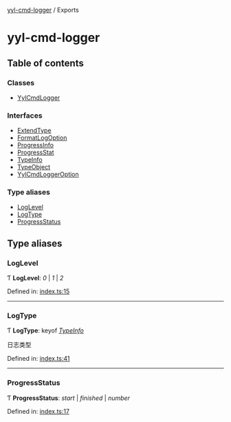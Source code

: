 [yyl-cmd-logger](README.md) / Exports

# yyl-cmd-logger

## Table of contents

### Classes

- [YylCmdLogger](classes/yylcmdlogger.md)

### Interfaces

- [ExtendType](interfaces/extendtype.md)
- [FormatLogOption](interfaces/formatlogoption.md)
- [ProgressInfo](interfaces/progressinfo.md)
- [ProgressStat](interfaces/progressstat.md)
- [TypeInfo](interfaces/typeinfo.md)
- [TypeObject](interfaces/typeobject.md)
- [YylCmdLoggerOption](interfaces/yylcmdloggeroption.md)

### Type aliases

- [LogLevel](modules.md#loglevel)
- [LogType](modules.md#logtype)
- [ProgressStatus](modules.md#progressstatus)

## Type aliases

### LogLevel

Ƭ **LogLevel**: *0* \| *1* \| *2*

Defined in: [index.ts:15](https://github.com/jackness1208/yyl-cmd-logger/blob/fe68697/src/index.ts#L15)

___

### LogType

Ƭ **LogType**: keyof [*TypeInfo*](interfaces/typeinfo.md)

日志类型

Defined in: [index.ts:41](https://github.com/jackness1208/yyl-cmd-logger/blob/fe68697/src/index.ts#L41)

___

### ProgressStatus

Ƭ **ProgressStatus**: *start* \| *finished* \| *number*

Defined in: [index.ts:17](https://github.com/jackness1208/yyl-cmd-logger/blob/fe68697/src/index.ts#L17)
